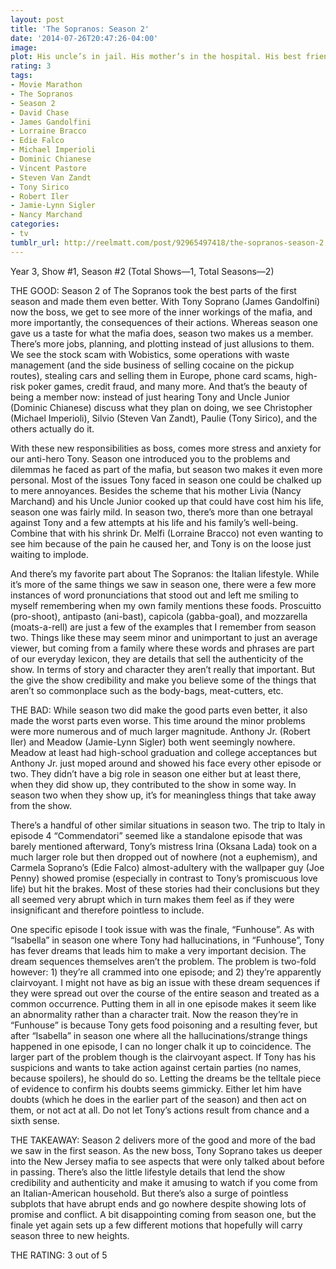 ```yaml
---
layout: post
title: 'The Sopranos: Season 2'
date: '2014-07-26T20:47:26-04:00'
image: 
plot: His uncle’s in jail. His mother’s in the hospital. His best friend’s still missing. His sister’s moving home. And his panic attacks are back. For mob boss Tony Soprano, life at the top isn’t all it’s cracked up to be in Season Two of this hit series.
rating: 3
tags:
- Movie Marathon
- The Sopranos
- Season 2
- David Chase
- James Gandolfini
- Lorraine Bracco
- Edie Falco
- Michael Imperioli
- Dominic Chianese
- Vincent Pastore
- Steven Van Zandt
- Tony Sirico
- Robert Iler
- Jamie-Lynn Sigler
- Nancy Marchand
categories:
- tv
tumblr_url: http://reelmatt.com/post/92965497418/the-sopranos-season-2
---
```


Year 3, Show #1, Season #2 (Total Shows—1, Total Seasons—2)

THE GOOD: Season 2 of The Sopranos took the best parts of the first season and made them even better. With Tony Soprano (James Gandolfini) now the boss, we get to see more of the inner workings of the mafia, and more importantly, the consequences of their actions. Whereas season one gave us a taste for what the mafia does, season two makes us a member. There’s more jobs, planning, and plotting instead of just allusions to them. We see the stock scam with Wobistics, some operations with waste management (and the side business of selling cocaine on the pickup routes), stealing cars and selling them in Europe, phone card scams, high-risk poker games, credit fraud, and many more. And that’s the beauty of being a member now: instead of just hearing Tony and Uncle Junior (Dominic Chianese) discuss what they plan on doing, we see Christopher (Michael Imperioli), Silvio (Steven Van Zandt), Paulie (Tony Sirico), and the others actually do it.

With these new responsibilities as boss, comes more stress and anxiety for our anti-hero Tony. Season one introduced you to the problems and dilemmas he faced as part of the mafia, but season two makes it even more personal. Most of the issues Tony faced in season one could be chalked up to mere annoyances. Besides the scheme that his mother Livia (Nancy Marchand) and his Uncle Junior cooked up that could have cost him his life, season one was fairly mild. In season two, there’s more than one betrayal against Tony and a few attempts at his life and his family’s well-being. Combine that with his shrink Dr. Melfi (Lorraine Bracco) not even wanting to see him because of the pain he caused her, and Tony is on the loose just waiting to implode. 

And there’s my favorite part about The Sopranos: the Italian lifestyle. While it’s more of the same things we saw in season one, there were a few more instances of word pronunciations that stood out and left me smiling to myself remembering when my own family mentions these foods. Proscuitto (pro-shoot), antipasto (ani-bast), capicola (gabba-goal), and mozzarella (moats-a-rell) are just a few of the examples that I remember from season two. Things like these may seem minor and unimportant to just an average viewer, but coming from a family where these words and phrases are part of our everyday lexicon, they are details that sell the authenticity of the show. In terms of story and character they aren’t really that important. But the give the show credibility and make you believe some of the things that aren’t so commonplace such as the body-bags, meat-cutters, etc.

THE BAD: While season two did make the good parts even better, it also made the worst parts even worse. This time around the minor problems were more numerous and of much larger magnitude. Anthony Jr. (Robert Iler) and Meadow (Jamie-Lynn Sigler) both went seemingly nowhere. Meadow at least had high-school graduation and college acceptances but Anthony Jr. just moped around and showed his face every other episode or two. They didn’t have a big role in season one either but at least there, when they did show up, they contributed to the show in some way. In season two when they show up, it’s for meaningless things that take away from the show.

There’s a handful of other similar situations in season two. The trip to Italy in episode 4 “Commendatori” seemed like a standalone episode that was barely mentioned afterward, Tony’s mistress Irina (Oksana Lada) took on a much larger role but then dropped out of nowhere (not a euphemism), and Carmela Soprano’s (Edie Falco) almost-adultery with the wallpaper guy (Joe Penny) showed promise (especially in contrast to Tony’s promiscuous love life) but hit the brakes. Most of these stories had their conclusions but they all seemed very abrupt which in turn makes them feel as if they were insignificant and therefore pointless to include.

One specific episode I took issue with was the finale, “Funhouse”. As with “Isabella” in season one where Tony had hallucinations, in “Funhouse”, Tony has fever dreams that leads him to make a very important decision. The dream sequences themselves aren’t the problem. The problem is two-fold however: 1) they’re all crammed into one episode; and 2) they’re apparently clairvoyant. I might not have as big an issue with these dream sequences if they were spread out over the course of the entire season and treated as a common occurrence. Putting them in all in one episode makes it seem like an abnormality rather than a character trait. Now the reason they’re in “Funhouse” is because Tony gets food poisoning and a resulting fever, but after “Isabella” in season one where all the hallucinations/strange things happened in one episode, I can no longer chalk it up to coincidence. The larger part of the problem though is the clairvoyant aspect. If Tony has his suspicions and wants to take action against certain parties (no names, because spoilers), he should do so. Letting the dreams be the telltale piece of evidence to confirm his doubts seems gimmicky. Either let him have doubts (which he does in the earlier part of the season) and then act on them, or not act at all. Do not let Tony’s actions result from chance and a sixth sense.

THE TAKEAWAY: Season 2 delivers more of the good and more of the bad we saw in the first season. As the new boss, Tony Soprano takes us deeper into the New Jersey mafia to see aspects that were only talked about before in passing. There’s also the little lifestyle details that lend the show credibility and authenticity and make it amusing to watch if you come from an Italian-American household. But there’s also a surge of pointless subplots that have abrupt ends and go nowhere despite showing lots of promise and conflict. A bit disappointing coming from season one, but the finale yet again sets up a few different motions that hopefully will carry season three to new heights.

THE RATING: 3 out of 5
